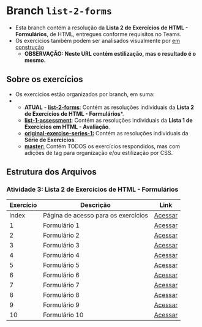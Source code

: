 # Branch ```list-2-forms```

- Esta branch contém a resolução da **Lista 2 de Exercícios de HTML - Formulários**, de HTML, entregues conforme requisitos no Teams.
- Os exercícios também podem ser analisados visualmente por [em construção](#)
  - **OBSERVAÇÃO: Neste URL contém estilização, mas o resultado é o mesmo.**

## Sobre os exercícios
- Os exercícios estão organizados por branch, em suma:
- - **ATUAL** - [**list-2-forms**](https://github.com/chriskryon/fatec-desenvolvimento-web-i/tree/list-2-forms): Contém as resoluções individuais da **Lista 2 de Exercícios de HTML - Formulários***.
  - [**list-1-assessment**](https://github.com/chriskryon/fatec-desenvolvimento-web-i/tree/list-1-assessment): Contém as resoluções individuais da **Lista 1 de Exercícios em HTML - Avaliação**.
  - [**original-exercise-series-1:**](https://github.com/chriskryon/fatec-desenvolvimento-web-i/tree/original-exercise-series-1) Contém as resoluções individuais da **Série de Exercicios**.
  - [**master:**](https://github.com/chriskryon/fatec-desenvolvimento-web-i/tree/master) Contém TODOS os exercícios respondidos, mas com adições de tag para organização e/ou estilização por CSS.

## Estrutura dos Arquivos

### **Atividade 3: Lista 2 de Exercícios de HTML - Formulários**
| Exercício | Descrição  | Link  |
|---|---|--------------------------------------------------------------------------------------------------------------------------------------------------------------------------------------------------------------------------------------------------------------------------------------------------------------------------------------------------------------------------------------------------------------------------------------------------------------------------------------------------------------------------------------------------------------------------------------------------------------------------------------------------------------------------------------------------------------------------------------------------------------------------------------------------------------------------------------------------------------------------------------------------------------------------------------------------------------------------------------------------------------------------------------------------------------------------------|
| index | Página de acesso para os exercícios | [Acessar](https://github.com/chriskryon/fatec-desenvolvimento-web-i/blob/list-2-forms/atividade_3/index.html) |
| 1  | Formulário 1 | [Acessar](https://github.com/chriskryon/fatec-desenvolvimento-web-i/blob/list-2-forms/atividade_3/exercicio1.html)  |
| 2  | Formulário 2 | [Acessar](https://github.com/chriskryon/fatec-desenvolvimento-web-i/blob/list-2-forms/atividade_3/exercicio2.html)  |
| 3  | Formulário 3 | [Acessar](https://github.com/chriskryon/fatec-desenvolvimento-web-i/blob/list-2-forms/atividade_3/exercicio3.html)  |
| 4  | Formulário 4 | [Acessar](https://github.com/chriskryon/fatec-desenvolvimento-web-i/blob/list-2-forms/atividade_3/exercicio4.html)  |
| 5  | Formulário 5 | [Acessar](https://github.com/chriskryon/fatec-desenvolvimento-web-i/blob/list-2-forms/atividade_3/exercicio5.html)  |
| 6  | Formulário 6 | [Acessar](https://github.com/chriskryon/fatec-desenvolvimento-web-i/blob/list-2-forms/atividade_3/exercicio6.html)  |
| 7  | Formulário 7 | [Acessar](https://github.com/chriskryon/fatec-desenvolvimento-web-i/blob/list-2-forms/atividade_3/exercicio7.html)  |
| 8  | Formulário 8 | [Acessar](https://github.com/chriskryon/fatec-desenvolvimento-web-i/blob/list-2-forms/atividade_3/exercicio8.html)  |
| 9  | Formulário 9 | [Acessar](https://github.com/chriskryon/fatec-desenvolvimento-web-i/blob/list-2-forms/atividade_3/exercicio9.html) |
| 10 | Formulário 10 | [Acessar](https://github.com/chriskryon/fatec-desenvolvimento-web-i/blob/list-2-forms/atividade_3/exercicio10.html) |